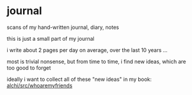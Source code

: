# journal

scans of my hand-written journal, diary, notes

this is just a small part of my journal

i write about 2 pages per day on average, over the last 10 years ...

most is trivial nonsense, but from time to time, i find new ideas, which are too good to forget

ideally i want to collect all of these "new ideas" in my book: [alchi/src/whoaremyfriends](../src/whoaremyfriends)
